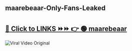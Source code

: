 
 ## maarebeaar-Only-Fans-Leaked

# <h2><a href="https://clipsfans.com/maarebeaar&ref=git">🔗 Click to LINKS ⏩⏩ 👉 🟢 maarebeaar </a></h2>

<a href="https://clipsfans.com/maarebeaar&ref=git" rel="nofollow" data-target="animated-image.originalLink"><img src="https://i.ibb.co.com/xMMVF88/686577567.gif" alt="Viral Video Original" style="max-width: 100%; display: inline-block;" data-target="animated-image.originalImage"></a>
